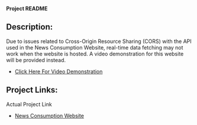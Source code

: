 **Project README**

## Description:
Due to issues related to Cross-Origin Resource Sharing (CORS) with the API used in the News Consumption Website, real-time data fetching may not work when the website is hosted. A video demonstration for this website will be provided instead.

- [Click Here For Video Demonstration ](https://nithinroyale.github.io/News-Project-Streaming/)

 ## Project Links:
Actual Project Link
- [News Consumption Website](https://nithinroyale.github.io/News-Consumption-Website/)
